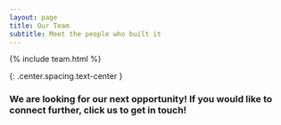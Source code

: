 ```yaml
---
layout: page
title: Our Team
subtitle: Meet the people who built it
---
```


{% include team.html %}

{: .center.spacing.text-center }
### We are looking for our next opportunity! If you would like to connect further, click us to get in touch!

